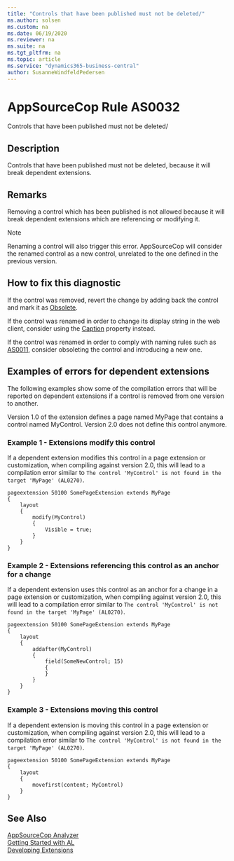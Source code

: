 ```yaml
---
title: "Controls that have been published must not be deleted/"
ms.author: solsen
ms.custom: na
ms.date: 06/19/2020
ms.reviewer: na
ms.suite: na
ms.tgt_pltfrm: na
ms.topic: article
ms.service: "dynamics365-business-central"
author: SusanneWindfeldPedersen
---
```

[//]: # (START>DO_NOT_EDIT)
[//]: # (IMPORTANT:Do not edit any of the content between here and the END>DO_NOT_EDIT.)
[//]: # (Any modifications should be made in the .xml files in the ModernDev repo.)
# AppSourceCop Rule AS0032
Controls that have been published must not be deleted/  

## Description
Controls that have been published must not be deleted, because it will break dependent extensions.

[//]: # (IMPORTANT: END>DO_NOT_EDIT)

## Remarks
Removing a control which has been published is not allowed because it will break dependent extensions which are referencing or modifying it.

> [!NOTE]  
> Renaming a control will also trigger this error. AppSourceCop will consider the renamed control as a new control, unrelated to the one defined in the previous version.

## How to fix this diagnostic

If the control was removed, revert the change by adding back the control and mark it as [Obsolete](../properties/devenv-obsoletestate-property.md).

If the control was renamed in order to change its display string in the web client, consider using the [Caption](../properties/devenv-caption-property.md) property instead.

If the control was renamed in order to comply with naming rules such as [AS0011](appsourcecop-as0011-identifiersmusthaveaffix.md), consider obsoleting the control and introducing a new one.

## Examples of errors for dependent extensions

The following examples show some of the compilation errors that will be reported on dependent extensions if a control is removed from one version to another.

Version 1.0 of the extension defines a page named MyPage that contains a control named MyControl. Version 2.0 does not define this control anymore.

### Example 1 - Extensions modify this control

If a dependent extension modifies this control in a page extension or customization, when compiling against version 2.0, this will lead to a compilation error similar to `The control 'MyControl' is not found in the target 'MyPage' (AL0270)`.

```
pageextension 50100 SomePageExtension extends MyPage
{
    layout
    {
        modify(MyControl)
        {
            Visible = true;
        }
    }
}
```

### Example 2 - Extensions referencing this control as an anchor for a change

If a dependent extension uses this control as an anchor for a change in a page extension or customization, when compiling against version 2.0, this will lead to a compilation error similar to `The control 'MyControl' is not found in the target 'MyPage' (AL0270)`.

```
pageextension 50100 SomePageExtension extends MyPage
{
    layout
    {
        addafter(MyControl)
        {
            field(SomeNewControl; 15)
            {
            }
        }
    }
}
```

### Example 3 - Extensions moving this control

If a dependent extension is moving this control in a page extension or customization, when compiling against version 2.0, this will lead to a compilation error similar to `The control 'MyControl' is not found in the target 'MyPage' (AL0270)`.

```
pageextension 50100 SomePageExtension extends MyPage
{
    layout
    {
        movefirst(content; MyControl)
    }
}
```

## See Also  
[AppSourceCop Analyzer](appsourcecop.md)  
[Getting Started with AL](../devenv-get-started.md)  
[Developing Extensions](../devenv-dev-overview.md)  

